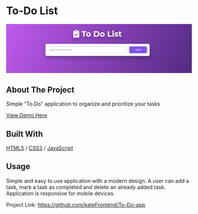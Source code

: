 <div>


  <h1>To-Do List</h1>
  
  <img src="To-Do.JPG" alt="ToDo">
 
</div>

<!-- ABOUT THE PROJECT -->
## About The Project
Simple "To Do" application to organize and prioritize your tasks

  <p>
    <a href="https://app-todo-visual.glitch.me">View Demo Here</a>
  </p>




## Built With

[HTML5](https://www.w3schools.com/html/) / [CSS3](https://www.w3schools.com/css/) / [JavaScript](https://www.w3schools.com/js/)
 



<!-- USAGE EXAMPLES -->
## Usage
Simple and easy to use application with a modern design. 
A user can add a task, mark a task as completed and delete an already added task. 
Application is responsive for mobile devices.





Project Link: https://github.com/kateFrontend/To-Do-app



